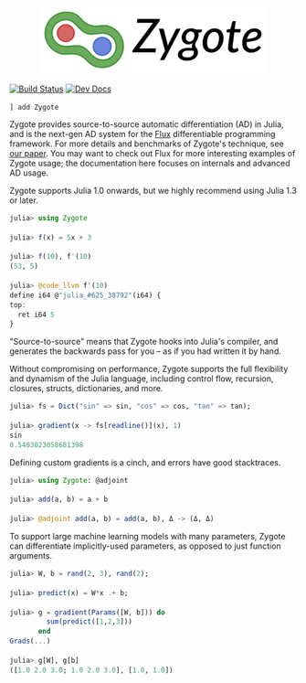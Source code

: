 <p align="center">
<img width="400px" src="https://raw.githubusercontent.com/FluxML/fluxml.github.io/master/zygote.png"/>
</p>

[![Build Status](https://travis-ci.org/FluxML/Zygote.jl.svg?branch=master)](https://travis-ci.org/FluxML/Zygote.jl) [![Dev Docs](https://img.shields.io/badge/docs-dev-blue.svg)](https://fluxml.ai/Zygote.jl/dev)

`] add Zygote`

Zygote provides source-to-source automatic differentiation (AD) in Julia, and is the next-gen AD system for the [Flux](https://github.com/FluxML/Flux.jl) differentiable programming framework. For more details and benchmarks of Zygote's technique, see [our paper](https://arxiv.org/abs/1810.07951). You may want to check out Flux for more interesting examples of Zygote usage; the documentation here focuses on internals and advanced AD usage.

Zygote supports Julia 1.0 onwards, but we highly recommend using Julia 1.3 or later.

```julia
julia> using Zygote

julia> f(x) = 5x + 3

julia> f(10), f'(10)
(53, 5)

julia> @code_llvm f'(10)
define i64 @"julia_#625_38792"(i64) {
top:
  ret i64 5
}
```

"Source-to-source" means that Zygote hooks into Julia's compiler, and generates the backwards pass for you – as if you had written it by hand.

Without compromising on performance, Zygote supports the full flexibility and dynamism of the Julia language, including control flow, recursion, closures, structs, dictionaries, and more.

```julia
julia> fs = Dict("sin" => sin, "cos" => cos, "tan" => tan);

julia> gradient(x -> fs[readline()](x), 1)
sin
0.5403023058681398
```

Defining custom gradients is a cinch, and errors have good stacktraces.

```julia
julia> using Zygote: @adjoint

julia> add(a, b) = a + b

julia> @adjoint add(a, b) = add(a, b), Δ -> (Δ, Δ)
```

To support large machine learning models with many parameters, Zygote can differentiate implicitly-used parameters, as opposed to just function arguments.

```julia
julia> W, b = rand(2, 3), rand(2);

julia> predict(x) = W*x .+ b;

julia> g = gradient(Params([W, b])) do
         sum(predict([1,2,3]))
       end
Grads(...)

julia> g[W], g[b]
([1.0 2.0 3.0; 1.0 2.0 3.0], [1.0, 1.0])
```
